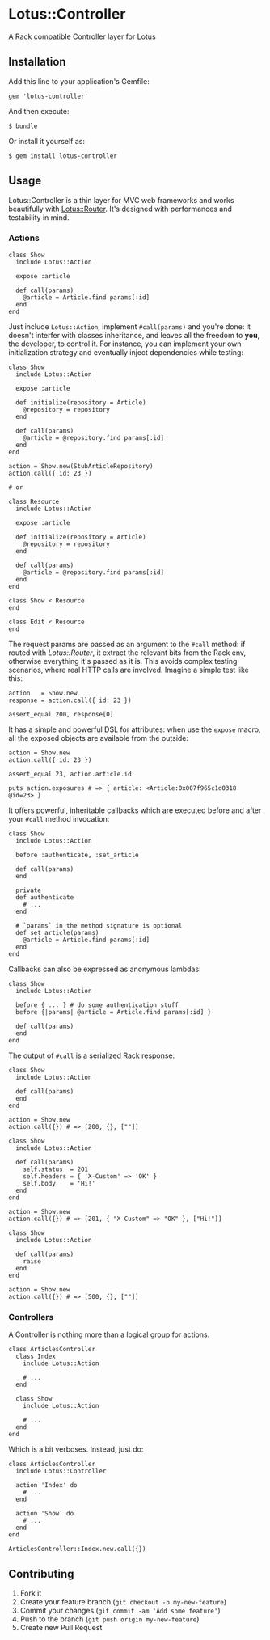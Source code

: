 # Lotus::Controller

A Rack compatible Controller layer for Lotus

## Installation

Add this line to your application's Gemfile:

    gem 'lotus-controller'

And then execute:

    $ bundle

Or install it yourself as:

    $ gem install lotus-controller

## Usage

Lotus::Controller is a thin layer for MVC web frameworks and works beautifully with [Lotus::Router](https://lotusrb.org/router).
It's designed with performances and testability in mind.

### Actions

    class Show
      include Lotus::Action

      expose :article

      def call(params)
        @article = Article.find params[:id]
      end
    end

Just include `Lotus::Action`, implement `#call(params)` and you're done: it doesn't interfer with classes inheritance, and leaves all the freedom to **you**, the developer, to control it.
For instance, you can implement your own initialization strategy and eventually inject dependencies while testing:

    class Show
      include Lotus::Action

      expose :article

      def initialize(repository = Article)
        @repository = repository
      end

      def call(params)
        @article = @repository.find params[:id]
      end
    end

    action = Show.new(StubArticleRepository)
    action.call({ id: 23 })

    # or

    class Resource
      include Lotus::Action

      expose :article

      def initialize(repository = Article)
        @repository = repository
      end

      def call(params)
        @article = @repository.find params[:id]
      end
    end

    class Show < Resource
    end

    class Edit < Resource
    end

The request params are passed as an argument to the `#call` method: if routed with *Lotus::Router*, it extract the relevant bits from the Rack env, otherwise everything it's passed as it is.
This avoids complex testing scenarios, where real HTTP calls are involved. Imagine a simple test like this:

    action   = Show.new
    response = action.call({ id: 23 })

    assert_equal 200, response[0]

It has a simple and powerful DSL for attributes: when use the `expose` macro, all the exposed objects are available from the outside:

    action = Show.new
    action.call({ id: 23 })

    assert_equal 23, action.article.id

    puts action.exposures # => { article: <Article:0x007f965c1d0318 @id=23> }

It offers powerful, inheritable callbacks which are executed before and after your `#call` method invocation:

    class Show
      include Lotus::Action

      before :authenticate, :set_article

      def call(params)
      end

      private
      def authenticate
        # ...
      end

      # `params` in the method signature is optional
      def set_article(params)
        @article = Article.find params[:id]
      end
    end

Callbacks can also be expressed as anonymous lambdas:

    class Show
      include Lotus::Action

      before { ... } # do some authentication stuff
      before {|params| @article = Article.find params[:id] }

      def call(params)
      end
    end

The output of `#call` is a serialized Rack response:

    class Show
      include Lotus::Action

      def call(params)
      end
    end

    action = Show.new
    action.call({}) # => [200, {}, [""]]

    class Show
      include Lotus::Action

      def call(params)
        self.status  = 201
        self.headers = { 'X-Custom' => 'OK' }
        self.body    = 'Hi!'
      end
    end

    action = Show.new
    action.call({}) # => [201, { "X-Custom" => "OK" }, ["Hi!"]]

    class Show
      include Lotus::Action

      def call(params)
        raise
      end
    end

    action = Show.new
    action.call({}) # => [500, {}, [""]]


### Controllers

A Controller is nothing more than a logical group for actions.

    class ArticlesController
      class Index
        include Lotus::Action

        # ...
      end

      class Show
        include Lotus::Action

        # ...
      end
    end

Which is a bit verboses. Instead, just do:

    class ArticlesController
      include Lotus::Controller

      action 'Index' do
        # ...
      end

      action 'Show' do
        # ...
      end
    end

    ArticlesController::Index.new.call({})

## Contributing

1. Fork it
2. Create your feature branch (`git checkout -b my-new-feature`)
3. Commit your changes (`git commit -am 'Add some feature'`)
4. Push to the branch (`git push origin my-new-feature`)
5. Create new Pull Request
